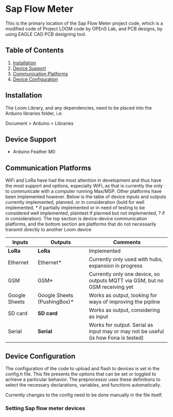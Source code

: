 # Sap Flow Meter

This is the primary location of the Sap Flow Meter project code, which is a modified code of Project LOOM code by OPEnS Lab, and PCB designs, by using EAGLE CAD PCB designing tool.

## Table of Contents

1. [Installation](#installation)
2. [Device Support](#device-support)
3. [Communication Platforms](#communication-platforms)
4. [Device Configuration](#device-configuration)

## Installation

The Loom Library, and any dependencies, need to be placed into the Arduino libraries folder, i.e:

Document > Arduino > Libraries

## Device Support

- Arduino Feather M0

## Communication Platforms

WiFi and LoRa have had the most attention in development and thus have the most support and options, especially WiFi, as that is currently the only to communicate with a computer running Max/MSP. Other platforms have been implemented however. Below is the table of device inputs and outputs currently implemented, planned, or in consideration (bold for well implemented, * if partially implemented or in need of testing to be considered well implemented, plaintext if planned but not implemented, ? if in consideration). The top section is device-device communication platforms, and the bottom section are platforms that do not necessarily transmit directly to another Loom device

| Inputs         | Outputs                     | Comments                                                     |
| -------------- | --------------------------- | ------------------------------------------------------------ |
| **LoRa**       | **LoRa**                    | Implemented                                                  |                       
| Ethernet       | Ethernet*                   | Currently only used with hubs, expansion in progress         |
| GSM            | GSM*                        | Currently only one device, so outputs MQTT via GSM, but no GSM receiving yet |
| Google Sheets  | Google Sheets (PushingBox)* | Works as output, looking for ways of improving the pipline   |
| SD card        | **SD card**                 | Works as output, considering as input                        |
| Serial         | **Serial**                  | Works for output. Serial as input may or may not be useful (is how Fona is tested) |

## Device Configuration

The configuration of the code to upload and flash to devices is set in the config.h file. This file presents the options that can be set or toggled to achieve a particular behavior. The preprocessor uses these definitions to select the necessary declarations, variables, and functions automatically. 

Currently changes to the config need to be done manually in the file itself.

### Setting Sap flow meter devices

